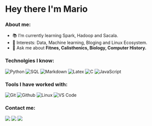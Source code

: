 # Hey there I'm Mario

### About me:</br>

- :books: I’m currently learning Spark, Hadoop and Sacala.
- :pushpin: Interests: Data, Machine learning, Bloging and Linux Ecosystem.
- 💬 Ask me about **Fitnes, Calisthenics, Biology, Computer History.**

### Technolgies I know: </br>
![Python](https://img.shields.io/badge/-Python-000000?style=for-the-badge&logo=Python)
![SQL](https://img.shields.io/badge/-SQL-000000?style=for-the-badge&logo=MySQL)
![Markdown](http://img.shields.io/badge/-Markdown-000000?style=for-the-badge&logo=Markdown&logoColor=magenta)
![Latex](http://img.shields.io/badge/-Latex-000000?style=for-the-badge&logo=Latex)
![C](https://img.shields.io/badge/-C-000000?style=for-the-badge&logo=C)
![JavaScript](https://img.shields.io/badge/-JavaScript-000000?style=for-the-badge&logo=javascript)

### Tools I have worked with: </br>
![Git](http://img.shields.io/badge/-Git-000000?style=for-the-badge&logo=Git)
![Github](http://img.shields.io/badge/-Github-000000?style=for-the-badge&logo=Github&logoColor=green)
![Linux](http://img.shields.io/badge/-Linux-000000?style=for-the-badge&logo=linux)
![VS Code](http://img.shields.io/badge/-VS%20Code-000000?style=for-the-badge&logo=Visual-studio-code&logoColor=blue)

### Contact me:
<a target="_blank" href="https://mariochvx.com/"><img src="https://img.shields.io/badge/-Personal Site-FF4080?style=for-the-badge&logo=chrome&logoColor=white"></img></a>
<a target="_blank" href="https://www.linkedin.com/in/mario-chavez-medina"><img src="https://img.shields.io/badge/-LinkedIn-0077B5?style=for-the-badge&logo=Linkedin&logoColor=white"></img></a>
<a target="_blank" href="mailto:mariochavez1292@gmail.com"><img src="https://img.shields.io/badge/-Gmail-D14836?style=for-the-badge&logo=Gmail&logoColor=white"></img></a>
